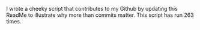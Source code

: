 I wrote a cheeky script that contributes to my Github by updating this ReadMe to illustrate why more than commits matter. This script has run 263 times.